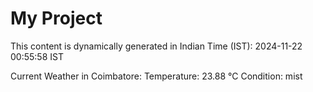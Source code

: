 # My Project

This content is dynamically generated in Indian Time (IST): 2024-11-22 00:55:58 IST


Current Weather in Coimbatore:
Temperature: 23.88 °C
Condition: mist
